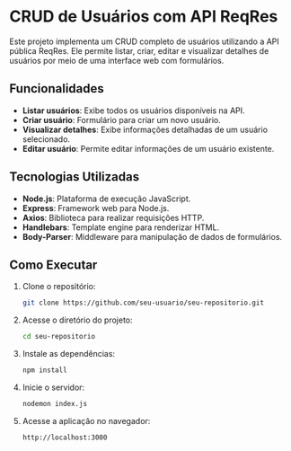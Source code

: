 # CRUD de Usuários com API ReqRes

Este projeto implementa um CRUD completo de usuários utilizando a API pública ReqRes. Ele permite listar, criar, editar e visualizar detalhes de usuários por meio de uma interface web com formulários.

## Funcionalidades

- **Listar usuários**: Exibe todos os usuários disponíveis na API.
- **Criar usuário**: Formulário para criar um novo usuário.
- **Visualizar detalhes**: Exibe informações detalhadas de um usuário selecionado.
- **Editar usuário**: Permite editar informações de um usuário existente.

## Tecnologias Utilizadas

- **Node.js**: Plataforma de execução JavaScript.
- **Express**: Framework web para Node.js.
- **Axios**: Biblioteca para realizar requisições HTTP.
- **Handlebars**: Template engine para renderizar HTML.
- **Body-Parser**: Middleware para manipulação de dados de formulários.

## Como Executar

1. Clone o repositório:
   ```bash
   git clone https://github.com/seu-usuario/seu-repositorio.git

2. Acesse o diretório do projeto:
    ```bash
    cd seu-repositorio

3. Instale as dependências:
    ```bash
    npm install
    
4. Inicie o servidor:
    ```bash
    nodemon index.js

5. Acesse a aplicação no navegador:
    ```bash
    http://localhost:3000

